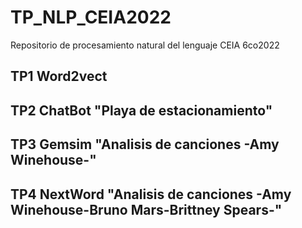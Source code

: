 # TP_NLP_CEIA2022
Repositorio de procesamiento natural del lenguaje CEIA 6co2022


## TP1 Word2vect
## TP2 ChatBot "Playa de estacionamiento"
## TP3 Gemsim "Analisis de canciones -Amy Winehouse-"
## TP4 NextWord "Analisis de canciones -Amy Winehouse-Bruno Mars-Brittney Spears-"
